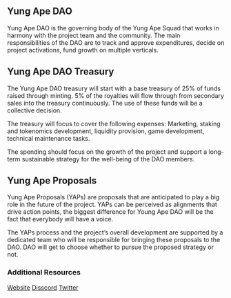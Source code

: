## Yung Ape DAO

Yung Ape DAO is the governing body of the Yung Ape Squad that works in harmony with the project team and the community. The main responsibilities of the DAO are to track and approve expenditures, decide on project activations, fund growth on multiple verticals.

## Yung Ape DAO Treasury

The Yung Ape DAO treasury will start with a base treasury of 25% of funds raised through minting. 5% of the royalties will flow through from secondary sales into the treasury continuously. The use of these funds will be a collective decision.

The treasury will focus to cover the following expenses: Marketing, staking and tokenomics development, liquidity provision, game development, technical maintenance tasks. 

The spending should focus on the growth of the project and support a long-term sustainable strategy for the well-being of the DAO members.

## Yung Ape Proposals

Yung Ape Proposals (YAPs) are proposals that are anticipated to play a big role in the future of the project. YAPs can be perceived as alignments that drive action points, the biggest difference for Young Ape DAO will be the fact that everybody will have a voice.

The YAPs process and the project’s overall development are supported by a dedicated team who will be responsible for bringing these proposals to the DAO. DAO will get to choose whether to pursue the proposed strategy or not.

### Additional Resources
[Website](http://yungapesquad.com)
[Disscord](https://discord.com/invite/yungapes)
[Twitter](https://twitter.com/yungapesquad)
